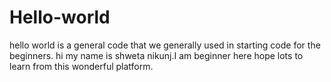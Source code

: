 # Hello-world
hello world is a general code that we generally used in starting code for the beginners.
hi 
my name is shweta nikunj.I am beginner here hope lots to learn from this wonderful platform.
